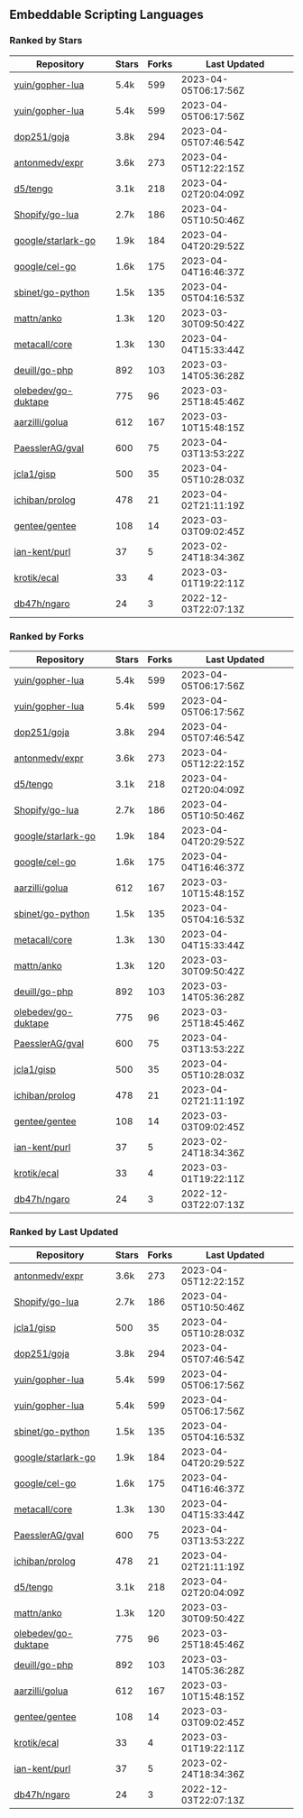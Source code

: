 ## Embeddable Scripting Languages

### Ranked by Stars

| Repository | Stars | Forks | Last Updated |
|------------|-------|-------|--------------|
| [yuin/gopher-lua](https://github.com/yuin/gopher-lua) | 5.4k | 599 | 2023-04-05T06:17:56Z |
| [yuin/gopher-lua](https://github.com/yuin/gopher-lua) | 5.4k | 599 | 2023-04-05T06:17:56Z |
| [dop251/goja](https://github.com/dop251/goja) | 3.8k | 294 | 2023-04-05T07:46:54Z |
| [antonmedv/expr](https://github.com/antonmedv/expr) | 3.6k | 273 | 2023-04-05T12:22:15Z |
| [d5/tengo](https://github.com/d5/tengo) | 3.1k | 218 | 2023-04-02T20:04:09Z |
| [Shopify/go-lua](https://github.com/Shopify/go-lua) | 2.7k | 186 | 2023-04-05T10:50:46Z |
| [google/starlark-go](https://github.com/google/starlark-go) | 1.9k | 184 | 2023-04-04T20:29:52Z |
| [google/cel-go](https://github.com/google/cel-go) | 1.6k | 175 | 2023-04-04T16:46:37Z |
| [sbinet/go-python](https://github.com/sbinet/go-python) | 1.5k | 135 | 2023-04-05T04:16:53Z |
| [mattn/anko](https://github.com/mattn/anko) | 1.3k | 120 | 2023-03-30T09:50:42Z |
| [metacall/core](https://github.com/metacall/core) | 1.3k | 130 | 2023-04-04T15:33:44Z |
| [deuill/go-php](https://github.com/deuill/go-php) | 892 | 103 | 2023-03-14T05:36:28Z |
| [olebedev/go-duktape](https://github.com/olebedev/go-duktape) | 775 | 96 | 2023-03-25T18:45:46Z |
| [aarzilli/golua](https://github.com/aarzilli/golua) | 612 | 167 | 2023-03-10T15:48:15Z |
| [PaesslerAG/gval](https://github.com/PaesslerAG/gval) | 600 | 75 | 2023-04-03T13:53:22Z |
| [jcla1/gisp](https://github.com/jcla1/gisp) | 500 | 35 | 2023-04-05T10:28:03Z |
| [ichiban/prolog](https://github.com/ichiban/prolog) | 478 | 21 | 2023-04-02T21:11:19Z |
| [gentee/gentee](https://github.com/gentee/gentee) | 108 | 14 | 2023-03-03T09:02:45Z |
| [ian-kent/purl](https://github.com/ian-kent/purl) | 37 | 5 | 2023-02-24T18:34:36Z |
| [krotik/ecal](https://github.com/krotik/ecal) | 33 | 4 | 2023-03-01T19:22:11Z |
| [db47h/ngaro](https://github.com/db47h/ngaro) | 24 | 3 | 2022-12-03T22:07:13Z |

### Ranked by Forks

| Repository | Stars | Forks | Last Updated |
|------------|-------|-------|--------------|
| [yuin/gopher-lua](https://github.com/yuin/gopher-lua) | 5.4k | 599 | 2023-04-05T06:17:56Z |
| [yuin/gopher-lua](https://github.com/yuin/gopher-lua) | 5.4k | 599 | 2023-04-05T06:17:56Z |
| [dop251/goja](https://github.com/dop251/goja) | 3.8k | 294 | 2023-04-05T07:46:54Z |
| [antonmedv/expr](https://github.com/antonmedv/expr) | 3.6k | 273 | 2023-04-05T12:22:15Z |
| [d5/tengo](https://github.com/d5/tengo) | 3.1k | 218 | 2023-04-02T20:04:09Z |
| [Shopify/go-lua](https://github.com/Shopify/go-lua) | 2.7k | 186 | 2023-04-05T10:50:46Z |
| [google/starlark-go](https://github.com/google/starlark-go) | 1.9k | 184 | 2023-04-04T20:29:52Z |
| [google/cel-go](https://github.com/google/cel-go) | 1.6k | 175 | 2023-04-04T16:46:37Z |
| [aarzilli/golua](https://github.com/aarzilli/golua) | 612 | 167 | 2023-03-10T15:48:15Z |
| [sbinet/go-python](https://github.com/sbinet/go-python) | 1.5k | 135 | 2023-04-05T04:16:53Z |
| [metacall/core](https://github.com/metacall/core) | 1.3k | 130 | 2023-04-04T15:33:44Z |
| [mattn/anko](https://github.com/mattn/anko) | 1.3k | 120 | 2023-03-30T09:50:42Z |
| [deuill/go-php](https://github.com/deuill/go-php) | 892 | 103 | 2023-03-14T05:36:28Z |
| [olebedev/go-duktape](https://github.com/olebedev/go-duktape) | 775 | 96 | 2023-03-25T18:45:46Z |
| [PaesslerAG/gval](https://github.com/PaesslerAG/gval) | 600 | 75 | 2023-04-03T13:53:22Z |
| [jcla1/gisp](https://github.com/jcla1/gisp) | 500 | 35 | 2023-04-05T10:28:03Z |
| [ichiban/prolog](https://github.com/ichiban/prolog) | 478 | 21 | 2023-04-02T21:11:19Z |
| [gentee/gentee](https://github.com/gentee/gentee) | 108 | 14 | 2023-03-03T09:02:45Z |
| [ian-kent/purl](https://github.com/ian-kent/purl) | 37 | 5 | 2023-02-24T18:34:36Z |
| [krotik/ecal](https://github.com/krotik/ecal) | 33 | 4 | 2023-03-01T19:22:11Z |
| [db47h/ngaro](https://github.com/db47h/ngaro) | 24 | 3 | 2022-12-03T22:07:13Z |

### Ranked by Last Updated

| Repository | Stars | Forks | Last Updated |
|------------|-------|-------|--------------|
| [antonmedv/expr](https://github.com/antonmedv/expr) | 3.6k | 273 | 2023-04-05T12:22:15Z |
| [Shopify/go-lua](https://github.com/Shopify/go-lua) | 2.7k | 186 | 2023-04-05T10:50:46Z |
| [jcla1/gisp](https://github.com/jcla1/gisp) | 500 | 35 | 2023-04-05T10:28:03Z |
| [dop251/goja](https://github.com/dop251/goja) | 3.8k | 294 | 2023-04-05T07:46:54Z |
| [yuin/gopher-lua](https://github.com/yuin/gopher-lua) | 5.4k | 599 | 2023-04-05T06:17:56Z |
| [yuin/gopher-lua](https://github.com/yuin/gopher-lua) | 5.4k | 599 | 2023-04-05T06:17:56Z |
| [sbinet/go-python](https://github.com/sbinet/go-python) | 1.5k | 135 | 2023-04-05T04:16:53Z |
| [google/starlark-go](https://github.com/google/starlark-go) | 1.9k | 184 | 2023-04-04T20:29:52Z |
| [google/cel-go](https://github.com/google/cel-go) | 1.6k | 175 | 2023-04-04T16:46:37Z |
| [metacall/core](https://github.com/metacall/core) | 1.3k | 130 | 2023-04-04T15:33:44Z |
| [PaesslerAG/gval](https://github.com/PaesslerAG/gval) | 600 | 75 | 2023-04-03T13:53:22Z |
| [ichiban/prolog](https://github.com/ichiban/prolog) | 478 | 21 | 2023-04-02T21:11:19Z |
| [d5/tengo](https://github.com/d5/tengo) | 3.1k | 218 | 2023-04-02T20:04:09Z |
| [mattn/anko](https://github.com/mattn/anko) | 1.3k | 120 | 2023-03-30T09:50:42Z |
| [olebedev/go-duktape](https://github.com/olebedev/go-duktape) | 775 | 96 | 2023-03-25T18:45:46Z |
| [deuill/go-php](https://github.com/deuill/go-php) | 892 | 103 | 2023-03-14T05:36:28Z |
| [aarzilli/golua](https://github.com/aarzilli/golua) | 612 | 167 | 2023-03-10T15:48:15Z |
| [gentee/gentee](https://github.com/gentee/gentee) | 108 | 14 | 2023-03-03T09:02:45Z |
| [krotik/ecal](https://github.com/krotik/ecal) | 33 | 4 | 2023-03-01T19:22:11Z |
| [ian-kent/purl](https://github.com/ian-kent/purl) | 37 | 5 | 2023-02-24T18:34:36Z |
| [db47h/ngaro](https://github.com/db47h/ngaro) | 24 | 3 | 2022-12-03T22:07:13Z |

